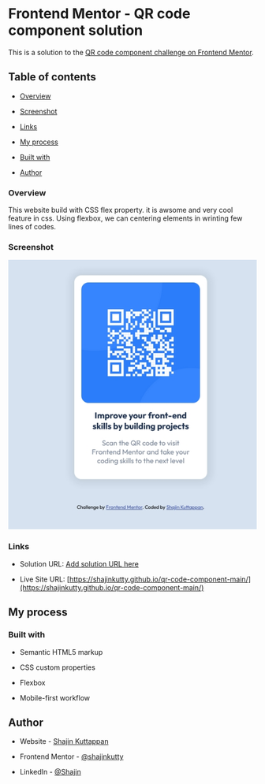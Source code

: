 # Frontend Mentor - QR code component solution

This is a solution to the [QR code component challenge on Frontend Mentor](https://www.frontendmentor.io/challenges/qr-code-component-iux_sIO_H).

## Table of contents

- [Overview](#Overview)

- [Screenshot](#screenshot)

- [Links](#links)

- [My process](#my-process)

- [Built with](#built-with)

- [Author](#author)

### Overview

This website build with CSS flex property. it is awsome and very cool feature in css. Using flexbox, we can centering elements in wrinting few lines of codes.

### Screenshot

![](https://github.com/shajinkutty/qr-code-component-main/blob/master/design/Screenshot.jpg?raw=true)

### Links

- Solution URL: [Add solution URL here](https://your-solution-url.com)

- Live Site URL: [https://shajinkutty.github.io/qr-code-component-main/](https://shajinkutty.github.io/qr-code-component-main/)

## My process

### Built with

- Semantic HTML5 markup

- CSS custom properties

- Flexbox

- Mobile-first workflow

## Author

- Website - [Shajin Kuttappan](https://www.skwebcode.com)

- Frontend Mentor - [@shajinkutty](https://www.frontendmentor.io/profile/yourusername)

- LinkedIn - [@Shajin](www.linkedin.com/in/shajin-kuttappan)
